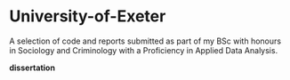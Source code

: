 # University-of-Exeter
A selection of code and reports submitted as part of my BSc with honours in Sociology and Criminology with a Proficiency in Applied Data Analysis.

**dissertation**

